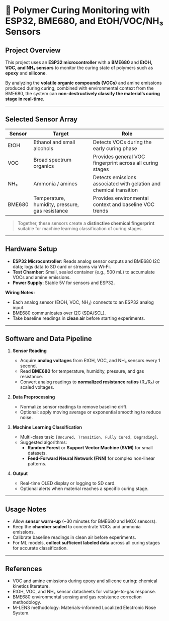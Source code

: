 # 🧪 Polymer Curing Monitoring with ESP32, BME680, and EtOH/VOC/NH₃ Sensors

## Project Overview
This project uses an **ESP32 microcontroller** with a **BME680** and **EtOH, VOC, and NH₃ sensors** to monitor the curing state of polymers such as **epoxy** and **silicone**.  

By analyzing the **volatile organic compounds (VOCs)** and amine emissions produced during curing, combined with environmental context from the BME680, the system can **non-destructively classify the material’s curing stage in real-time**.

---

## Selected Sensor Array

| Sensor | Target | Role |
|--------|--------|------|
| EtOH | Ethanol and small alcohols | Detects VOCs during the early curing phase |
| VOC | Broad spectrum organics | Provides general VOC fingerprint across all curing stages |
| NH₃ | Ammonia / amines | Detects emissions associated with gelation and chemical transition |
| BME680 | Temperature, humidity, pressure, gas resistance | Provides environmental context and baseline VOC trends |

> Together, these sensors create a **distinctive chemical fingerprint** suitable for machine learning classification of curing stages.

---

## Hardware Setup
- **ESP32 Microcontroller**: Reads analog sensor outputs and BME680 I2C data; logs data to SD card or streams via Wi-Fi.  
- **Test Chamber**: Small, sealed container (e.g., 500 mL) to accumulate VOCs and amine emissions.  
- **Power Supply**: Stable 5V for sensors and ESP32.  

**Wiring Notes:**
- Each analog sensor (EtOH, VOC, NH₃) connects to an ESP32 analog input.  
- BME680 communicates over I2C (SDA/SCL).  
- Take baseline readings in **clean air** before starting experiments.

---

## Software and Data Pipeline

1. **Sensor Reading**
   - Acquire **analog voltages** from EtOH, VOC, and NH₃ sensors every 1 second.  
   - Read **BME680** for temperature, humidity, pressure, and gas resistance.  
   - Convert analog readings to **normalized resistance ratios** (Rₛ/R₀) or scaled voltages.

2. **Data Preprocessing**
   - Normalize sensor readings to remove baseline drift.  
   - Optional: apply moving average or exponential smoothing to reduce noise.

3. **Machine Learning Classification**
   - Multi-class task: `[Uncured, Transition, Fully Cured, Degrading]`.  
   - Suggested algorithms:
     - **Random Forest** or **Support Vector Machine (SVM)** for small datasets.  
     - **Feed-Forward Neural Network (FNN)** for complex non-linear patterns.  

4. **Output**
   - Real-time OLED display or logging to SD card.  
   - Optional alerts when material reaches a specific curing stage.

---

## Usage Notes
- Allow **sensor warm-up** (~30 minutes for BME680 and MOX sensors).  
- Keep the **chamber sealed** to concentrate VOCs and ammonia emissions.  
- Calibrate baseline readings in clean air before experiments.  
- For ML models, **collect sufficient labeled data** across all curing stages for accurate classification.

---

## References
- VOC and amine emissions during epoxy and silicone curing: chemical kinetics literature.  
- EtOH, VOC, and NH₃ sensor datasheets for voltage-to-gas response.  
- BME680 environmental sensing and gas resistance correction methodology.  
- M-LENS methodology: Materials-informed Localized Electronic Nose System.





